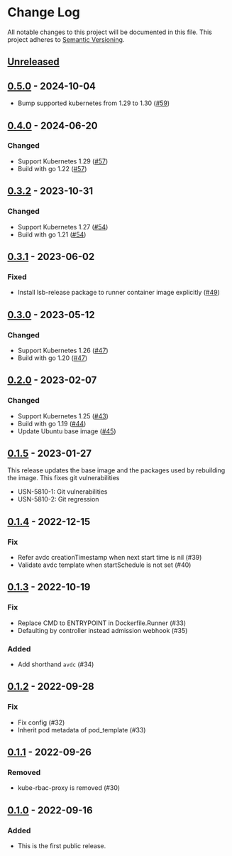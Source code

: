 # Change Log

All notable changes to this project will be documented in this file.
This project adheres to [Semantic Versioning](http://semver.org/).

## [Unreleased]

## [0.5.0] - 2024-10-04

- Bump supported kubernetes from 1.29 to 1.30 ([#59](https://github.com/cybozu-go/nyamber/pull/59))

## [0.4.0] - 2024-06-20

### Changed

- Support Kubernetes 1.29 ([#57](https://github.com/cybozu-go/nyamber/pull/57))
- Build with go 1.22 ([#57](https://github.com/cybozu-go/nyamber/pull/57))

## [0.3.2] - 2023-10-31

### Changed

- Support Kubernetes 1.27 ([#54](https://github.com/cybozu-go/nyamber/pull/54))
- Build with go 1.21 ([#54](https://github.com/cybozu-go/nyamber/pull/54))

## [0.3.1] - 2023-06-02

### Fixed

- Install lsb-release package to runner container image explicitly ([#49](https://github.com/cybozu-go/nyamber/pull/49))

## [0.3.0] - 2023-05-12

### Changed

- Support Kubernetes 1.26 ([#47](https://github.com/cybozu-go/nyamber/pull/47))
- Build with go 1.20 ([#47](https://github.com/cybozu-go/nyamber/pull/47))

## [0.2.0] - 2023-02-07

### Changed

- Support Kubernetes 1.25 ([#43](https://github.com/cybozu-go/nyamber/pull/43))
- Build with go 1.19 ([#44](https://github.com/cybozu-go/nyamber/pull/44))
- Update Ubuntu base image ([#45](https://github.com/cybozu-go/nyamber/pull/45))

## [0.1.5] - 2023-01-27

This release updates the base image and the packages used by rebuilding the image.
This fixes git vulnerabilities

- USN-5810-1: Git vulnerabilities
- USN-5810-2: Git regression

## [0.1.4] - 2022-12-15

### Fix

- Refer avdc creationTimestamp when next start time is nil (#39)
- Validate avdc template when startSchedule is not set (#40)

## [0.1.3] - 2022-10-19

### Fix

- Replace CMD to ENTRYPOINT in Dockerfile.Runner (#33)
- Defaulting by controller instead admission webhook (#35)

### Added

- Add shorthand `avdc` (#34)

## [0.1.2] - 2022-09-28

### Fix

- Fix config (#32)
- Inherit pod metadata of pod_template (#33)

## [0.1.1] - 2022-09-26

### Removed

- kube-rbac-proxy is removed (#30)

## [0.1.0] - 2022-09-16

### Added

- This is the first public release.

[Unreleased]: https://github.com/cybozu-go/nyamber/compare/v0.5.0...HEAD
[0.5.0]: https://github.com/cybozu-go/nyamber/compare/v0.4.0...v0.5.0
[0.4.0]: https://github.com/cybozu-go/nyamber/compare/v0.3.2...v0.4.0
[0.3.2]: https://github.com/cybozu-go/nyamber/compare/v0.3.1...v0.3.2
[0.3.1]: https://github.com/cybozu-go/nyamber/compare/v0.3.0...v0.3.1
[0.3.0]: https://github.com/cybozu-go/nyamber/compare/v0.2.0...v0.3.0
[0.2.0]: https://github.com/cybozu-go/nyamber/compare/v0.1.5...v0.2.0
[0.1.5]: https://github.com/cybozu-go/nyamber/compare/v0.1.4...v0.1.5
[0.1.4]: https://github.com/cybozu-go/nyamber/compare/v0.1.3...v0.1.4
[0.1.3]: https://github.com/cybozu-go/nyamber/compare/v0.1.2...v0.1.3
[0.1.2]: https://github.com/cybozu-go/nyamber/compare/v0.1.1...v0.1.2
[0.1.1]: https://github.com/cybozu-go/nyamber/compare/v0.1.0...v0.1.1
[0.1.0]: https://github.com/cybozu-go/nyamber/compare/0b95ddf1810b156fc2bd36edd457b96a18ca0501...v0.1.0
